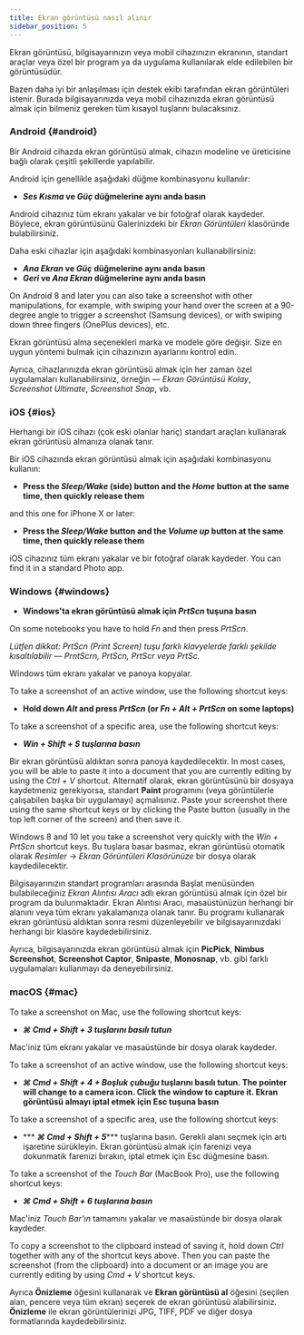 ```yaml
---
title: Ekran görüntüsü nasıl alınır
sidebar_position: 5
---
```


Ekran görüntüsü, bilgisayarınızın veya mobil cihazınızın ekranının, standart araçlar veya özel bir program ya da uygulama kullanılarak elde edilebilen bir görüntüsüdür.

Bazen daha iyi bir anlaşılması için destek ekibi tarafından ekran görüntüleri istenir. Burada bilgisayarınızda veya mobil cihazınızda ekran görüntüsü almak için bilmeniz gereken tüm kısayol tuşlarını bulacaksınız.

### Android {#android}

Bir Android cihazda ekran görüntüsü almak, cihazın modeline ve üreticisine bağlı olarak çeşitli şekillerde yapılabilir.

Android için genellikle aşağıdaki düğme kombinasyonu kullanılır:

- ***Ses Kısma* ve *Güç* düğmelerine aynı anda basın**

Android cihazınız tüm ekranı yakalar ve bir fotoğraf olarak kaydeder. Böylece, ekran görüntüsünü Galerinizdeki bir *Ekran Görüntüleri* klasöründe bulabilirsiniz.

Daha eski cihazlar için aşağıdaki kombinasyonları kullanabilirsiniz:

- ***Ana Ekran* ve *Güç* düğmelerine aynı anda basın**
- ***Geri* ve *Ana Ekran* düğmelerine aynı anda basın**

On Android 8 and later you can also take a screenshot with other manipulations, for example, with swiping your hand over the screen at a 90-degree angle to trigger a screenshot (Samsung devices), or with swiping down three fingers (OnePlus devices), etc.

Ekran görüntüsü alma seçenekleri marka ve modele göre değişir. Size en uygun yöntemi bulmak için cihazınızın ayarlarını kontrol edin.

Ayrıca, cihazlarınızda ekran görüntüsü almak için her zaman özel uygulamaları kullanabilirsiniz, örneğin — *Ekran Görüntüsü Kolay*, *Screenshot Ultimate*, *Screenshot Snap*, vb.

### iOS {#ios}

Herhangi bir iOS cihazı (çok eski olanlar hariç) standart araçları kullanarak ekran görüntüsü almanıza olanak tanır.

Bir iOS cihazında ekran görüntüsü almak için aşağıdaki kombinasyonu kullanın:

- **Press the *Sleep/Wake* (side) button and the *Home* button at the same time, then quickly release them**

and this one for iPhone X or later:

- **Press the *Sleep/Wake* button and the *Volume up* button at the same time, then quickly release them**

iOS cihazınız tüm ekranı yakalar ve bir fotoğraf olarak kaydeder. You can find it in a standard Photo app.

### Windows {#windows}

- **Windows'ta ekran görüntüsü almak için *PrtScn* tuşuna basın**

On some notebooks you have to hold *Fn* and then press *PrtScn*.

*Lütfen dikkat: PrtScn (Print Screen) tuşu farklı klavyelerde farklı şekilde kısaltılabilir — PrntScrn, PrtScn, PrtScr veya PrtSc.*

Windows tüm ekranı yakalar ve panoya kopyalar.

To take a screenshot of an active window, use the following shortcut keys:

- **Hold down *Alt* and press *PrtScn* (or *Fn + Alt + PrtScn* on some laptops)**

To take a screenshot of a specific area, use the following shortcut keys:

- ******Win + Shift + S*** tuşlarına basın***

Bir ekran görüntüsü aldıktan sonra panoya kaydedilecektir. In most cases, you will be able to paste it into a document that you are currently editing by using the *Ctrl + V* shortcut. Alternatif olarak, ekran görüntüsünü bir dosyaya kaydetmeniz gerekiyorsa, standart **Paint** programını (veya görüntülerle çalışabilen başka bir uygulamayı) açmalısınız. Paste your screenshot there using the same shortcut keys or by clicking the Paste button (usually in the top left corner of the screen) and then save it.

Windows 8 and 10 let you take a screenshot very quickly with the *Win + PrtScn* shortcut keys. Bu tuşlara basar basmaz, ekran görüntüsü otomatik olarak *Resimler* → *Ekran Görüntüleri Klasörünüze* bir dosya olarak kaydedilecektir.

Bilgisayarınızın standart programları arasında Başlat menüsünden bulabileceğiniz *Ekran Alıntısı Aracı* adlı ekran görüntüsü almak için özel bir program da bulunmaktadır. Ekran Alıntısı Aracı, masaüstünüzün herhangi bir alanını veya tüm ekranı yakalamanıza olanak tanır. Bu programı kullanarak ekran görüntüsü aldıktan sonra resmi düzenleyebilir ve bilgisayarınızdaki herhangi bir klasöre kaydedebilirsiniz.

Ayrıca, bilgisayarınızda ekran görüntüsü almak için **PicPick**, **Nimbus Screenshot**, **Screenshot Captor**, **Snipaste**, **Monosnap**, vb. gibi farklı uygulamaları kullanmayı da deneyebilirsiniz.

### macOS {#mac}

To take a screenshot on Mac, use the following shortcut keys:

- ******⌘ Cmd + Shift + 3*** tuşlarını basılı tutun***

Mac'iniz tüm ekranı yakalar ve masaüstünde bir dosya olarak kaydeder.

To take a screenshot of an active window, use the following shortcut keys:

- ***⌘ Cmd + Shift + 4 + Boşluk çubuğu* tuşlarını basılı tutun. The pointer will change to a camera icon. Click the window to capture it. Ekran görüntüsü almayı iptal etmek için Esc tuşuna basın**

To take a screenshot of a specific area, use the following shortcut keys:

- *** ***⌘ Cmd + Shift + 5****** tuşlarına basın. Gerekli alanı seçmek için artı işaretine sürükleyin. Ekran görüntüsü almak için farenizi veya dokunmatik farenizi bırakın, iptal etmek için Esc düğmesine basın.

To take a screenshot of the *Touch Bar* (MacBook Pro), use the following shortcut keys:

- ******⌘ Cmd + Shift + 6*** tuşlarına basın***

Mac'iniz *Touch Bar'ın* tamamını yakalar ve masaüstünde bir dosya olarak kaydeder.

To copy a screenshot to the clipboard instead of saving it, hold down *Ctrl* together with any of the shortcut keys above. Then you can paste the screenshot (from the clipboard) into a document or an image you are currently editing by using *Cmd + V* shortcut keys.

Ayrıca **Önizleme** öğesini kullanarak ve **Ekran görüntüsü al** öğesini (seçilen alan, pencere veya tüm ekran) seçerek de ekran görüntüsü alabilirsiniz. **Önizleme** ile ekran görüntülerinizi JPG, TIFF, PDF ve diğer dosya formatlarında kaydedebilirsiniz.
